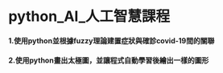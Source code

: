# python_AI_人工智慧課程
#### 1.使用python並根據fuzzy理論建置症狀與確診covid-19間的關聯
#### 2.使用python畫出太極圖，並讓程式自動學習後繪出一樣的圖形
